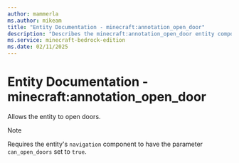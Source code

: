 ```yaml
---
author: mammerla
ms.author: mikeam
title: "Entity Documentation - minecraft:annotation_open_door"
description: "Describes the minecraft:annotation_open_door entity component"
ms.service: minecraft-bedrock-edition
ms.date: 02/11/2025 
---
```


# Entity Documentation - minecraft:annotation_open_door

Allows the entity to open doors.

> [!Note]
> Requires the entity's `navigation` component to have the parameter `can_open_doors` set to `true`.

